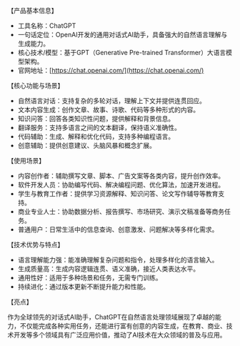 【产品基本信息】
- 工具名称：ChatGPT
- 一句话定位：OpenAI开发的通用对话式AI助手，具备强大的自然语言理解与生成能力。
- 核心技术/模型：基于GPT（Generative Pre-trained Transformer）大语言模型架构。
- 官网地址：[https://chat.openai.com/](https://chat.openai.com/)

【核心功能与场景】
- 自然语言对话：支持复杂的多轮对话，理解上下文并提供连贯回应。
- 文本内容生成：创作文章、故事、诗歌、代码等多种形式的内容。
- 知识问答：回答各类知识性问题，提供解释和背景信息。
- 翻译服务：支持多语言之间的文本翻译，保持语义准确性。
- 代码辅助：生成、解释和优化代码，支持多种编程语言。
- 创意辅助：提供创意建议、头脑风暴和概念扩展。

【使用场景】
- 内容创作者：辅助撰写文章、脚本、广告文案等各类内容，提升创作效率。
- 软件开发人员：协助编写代码、解决编程问题、优化算法，加速开发进程。
- 学生与教育工作者：提供学习资源解释、知识问答、论文写作辅导等教育支持。
- 商业专业人士：协助数据分析、报告撰写、市场研究、演示文稿准备等商务任务。
- 普通用户：日常生活中的信息查询、创意激发、问题解决等多样化需求。

【技术优势与特点】
- 语言理解能力强：能准确理解复杂问题和指令，处理多样化的语言输入。
- 生成质量高：生成内容逻辑连贯、语义准确，接近人类表达水平。
- 通用性好：适用于多种场景和任务，无需专门训练。
- 持续进化：通过版本更新不断提升能力和性能。

【亮点】

作为全球领先的对话式AI助手，ChatGPT在自然语言处理领域展现了卓越的能力，不仅能完成各种实用任务，还能进行富有创意的内容生成，在教育、商业、技术开发等多个领域具有广泛应用价值，推动了AI技术在大众领域的普及与应用。